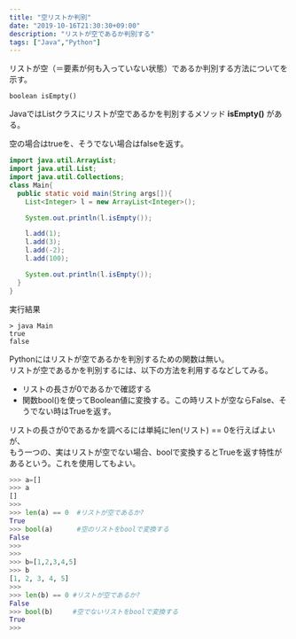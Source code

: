 ```yaml
---
title: "空リストか判別"
date: "2019-10-16T21:30:30+09:00"
description: "リストが空であるか判別する"
tags: ["Java","Python"]
---
```


リストが空（＝要素が何も入っていない状態）であるか判別する方法についてを示す。

<div class="note_content_by_programming_language" id="note_content_Java">

`boolean isEmpty()`

JavaではListクラスにリストが空であるかを判別するメソッド **isEmpty()** がある。  

空の場合はtrueを、そうでない場合はfalseを返す。  

```java
import java.util.ArrayList;
import java.util.List;
import java.util.Collections;
class Main{
  public static void main(String args[]){
    List<Integer> l = new ArrayList<Integer>();

    System.out.println(l.isEmpty());

    l.add(1);
    l.add(3);
    l.add(-2);
    l.add(100);

    System.out.println(l.isEmpty());
  }
}
```

実行結果
```
> java Main
true
false
```

</div>
<div class="note_content_by_programming_language" id="note_content_Python">

Pythonにはリストが空であるかを判別するための関数は無い。  
リストが空であるかを判別するには、以下の方法を利用するなどしてみる。

- リストの長さが0であるかで確認する
- 関数bool()を使ってBoolean値に変換する。この時リストが空ならFalse、そうでない時はTrueを返す。

リストの長さが0であるかを調べるには単純にlen(リスト) == 0を行えばよいが、  
もう一つの、実はリストが空でない場合、boolで変換するとTrueを返す特性があるという。これを使用してもよい。  

```python
>>> a=[]
>>> a
[]
>>> 
>>> len(a) == 0  #リストが空であるか?
True
>>> bool(a)      #空のリストをboolで変換する
False
>>>
>>> 
>>> b=[1,2,3,4,5]
>>> b
[1, 2, 3, 4, 5]
>>>
>>> len(b) == 0 #リストが空であるか?
False
>>> bool(b)     #空でないリストをboolで変換する
True
>>>
```

</div>

